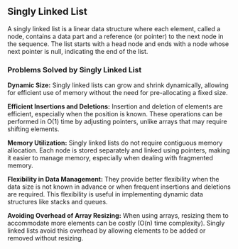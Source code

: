 ## Singly Linked List

A singly linked list is a linear data structure where each element, called a node, contains a data part and a reference (or pointer) to the next node in the sequence. The list starts with a head node and ends with a node whose next pointer is null, indicating the end of the list.

### Problems Solved by Singly Linked List

**Dynamic Size:**
Singly linked lists can grow and shrink dynamically, allowing for efficient use of memory without the need for pre-allocating a fixed size.

**Efficient Insertions and Deletions:**
Insertion and deletion of elements are efficient, especially when the position is known. These operations can be performed in O(1) time by adjusting pointers, unlike arrays that may require shifting elements.

**Memory Utilization:**
Singly linked lists do not require contiguous memory allocation. Each node is stored separately and linked using pointers, making it easier to manage memory, especially when dealing with fragmented memory.

**Flexibility in Data Management:**
They provide better flexibility when the data size is not known in advance or when frequent insertions and deletions are required. This flexibility is useful in implementing dynamic data structures like stacks and queues.

**Avoiding Overhead of Array Resizing:**
When using arrays, resizing them to accommodate more elements can be costly (O(n) time complexity). Singly linked lists avoid this overhead by allowing elements to be added or removed without resizing.


